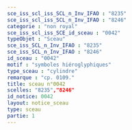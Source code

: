 ```yaml
---
sce_iss_scl_iss_SCL_n_Inv_IFAO : "8235"
sce_iss_scl_iss_SCL_n_Inv_IFAO : "8246"
categorie : "non royal"
sce_iss_scl_iss_SCE_id_sceau : "0042"
typeObjet : "Sceau"
sce_iss_SCL_n_Inv_IFAO : "8235"
sce_iss_SCL_n_Inv_IFAO : "8246"
id_sceau : "0042"
motif : "symboles hiéroglyphiques"
type_sceau : "cylindre"
remarque : "cp. 0109."
title: sceau n°0042
scelles: "8235","8246"
id_notice: 0042
layout: notice_sceau
type: sceau
partie: 1
---
```

